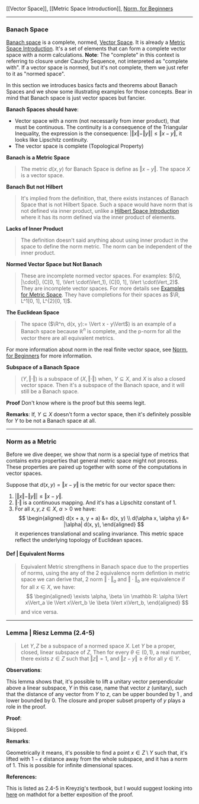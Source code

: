 [[Vector Space]], [[Metric Space Introduction]], 
[Norm, for Beginners](../../AMATH%20584%20Numerical%20Linear%20Algebra/Matrix%20Theory/Norm,%20for%20Beginners.md)

---
### **Banach Space**

[Banach space](https://mathworld.wolfram.com/BanachSpace.html) is a complete, normed, [Vector Space](Vector%20Space.md). It is already a [Metric Space Introduction](Metric%20Space%20Introduction.md). It's a set of elements that can form a complete  vector space with a norm calculations.  **Note**: The "complete" in this context is referring to closure under Cauchy Sequence, not interpreted as "complete with". If a vector space is normed, but it's not complete, them we just refer to it as "normed space". 

In this section we introduces basics facts and theorems about Banach Spaces and we show some illustrating examples for those concepts. Bear in mind that Banach space is just vector spaces but fancier. 

**Banach Spaces should have**:
- Vector space with a norm (not necessarily from inner product), that must be continuous. The continuity is a consequence of the Triangular Inequality, the expression is the consequence: $|\Vert x\Vert - \Vert y \Vert|\le \Vert x- y\Vert$, it looks like Lipschitz continuity. 
- The vector space is complete (Topological Property)

**Banach is a Metric Space**
> The metric $d(x, y)$ for Banach Space is define as $\Vert x - y\Vert$. The space $X$ is a vector space. 

**Banach But not Hilbert**
> It's implied from the definition, that, there exists instances of Banach Space that is not Hilbert Space. Such a space would have norm that is not defined via inner product, unlike a [Hilbert Space Introduction](Hilbert%20Space%20Introduction.md) where it has its norm defined via the inner product of elements. 

**Lacks of Inner Product**
> The definition doesn't said anything about  using inner product in the space to define the norm metric. The norm can be independent of the inner product.

**Normed Vector Space but Not Banach**
> These are incomplete normed vector spaces. For examples: $(\Q, |\cdot|), (C[0, 1], \Vert \cdot\Vert_1), (C[0, 1], \Vert \cdot\Vert_2)$. They are incomplete vector spaces. For more details see [Examples for Metric Space](Examples%20for%20Metric%20Space.md). They have completions for their spaces as $\R, L^1[0, 1], L^{2}[0, 1]$. 

**The Euclidean Space**
> The space ($\R^n, d(x, y):= \Vert x - y\Vert$) is an example of a Banach space because $\mathbb R^n$ is complete, and the p-norm for all the vector there are all equivalent metrics. 

For more information about norm in the real finite vector space, see [Norm, for Beginners](../../AMATH%20584%20Numerical%20Linear%20Algebra/Matrix%20Theory/Norm,%20for%20Beginners.md) for more information. 

**Subspace of a Banach Space**
> $(Y, \Vert \cdot\Vert)$ is a subspace of $(X, \Vert \cdot\Vert)$ when, $Y\subseteq X$, and $X$ is also a closed vector space. Then it's a subspace of the Banach space, and it will still be a Banach space. 

**Proof**
Don't know where is the proof but this seems legit. 

**Remarks**: 
If, $Y\subseteq X$ doesn't form a vector space, then it's definitely possible for $Y$ to be not a Banach space at all. 


---
### **Norm as a Metric**

Before we dive deeper, we show that norm is a special type of metrics that contains extra properties that general metric space might not process. These properties are paired up together with some of the computations in vector spaces. 

Suppose that $d(x, y) = \Vert x - y\Vert$ is the metric for our vector space then: 
1. $|\Vert x\Vert - \Vert y\Vert| \le \Vert x - y\Vert$. 
2. $\Vert \cdot\Vert$ is a continuous mapping. And it's has a Lipschitz constant of 1. 
3. For all $x, y, z\in X$, $\alpha > 0$ we have: 
    $$
    \begin{aligned}
        d(x + a, y + a) &= d(x, y)
        \\
        d(\alpha x, \alpha y) &= |\alpha| d(x, y),
    \end{aligned}
    $$
    it experiences translational and scaling invariance. This metric space reflect the underlying topology of Euclidean spaces.

#### **Def | Equivalent Norms**
> Equivalent Metric strengthens in Banach space due to the properties of norms, using the any of the 2 equivalence norm defintion in metric space we can derive that, 2 norm $\Vert \cdot\Vert_a$ and $\Vert \cdot\Vert_b$ are equivalence if for all $x \in X$, we have: 
> $$
> \begin{aligned}
>     \exists \alpha, \beta \in \mathbb R: 
>     \alpha \Vert x\Vert_a \le \Vert x\Vert_b \le \beta \Vert x\Vert_b, 
> \end{aligned}
> $$
> and vice versa. 


---
### **Lemma | Riesz Lemma (2.4-5)**

> Let $Y, Z$ be a subspace of a normed space $X$. Let $Y$ be a proper, closed, linear subspace of $Z$, Then for every $\theta \in (0, 1)$, a real number, there exists $z\in Z$ such that $\Vert z\Vert = 1$, and $\Vert z - y\Vert \ge \theta$ for all $y\in Y$. 

**Observations**: 

This lemma shows that, it's possible to lift a unitary vector perpendicular above a linear subspace, $Y$ in this case, name that vector $z$ (unitary), such that the distance of any vector from $Y$ to $z$, can be upper bounded by $1$ , and lower bounded by $0$. The closure and proper subset property of $y$ plays a role in the proof. 

**Proof**:

Skipped. 

**Remarks**: 

Geometrically it means, it's possible to find a point $x\in Z\setminus Y$ such that, it's lifted with $1 - \epsilon$ distance away from the whole subspace, and it has a norm of $1$. This is possible for infinite dimensional spaces. 

**References:**

This is listed as 2.4-5 in Kreyzig's textbook, but I would suggest looking into [here](http://mathonline.wikidot.com/riesz-s-lemma) on mathdot for a better exposition of the proof. 